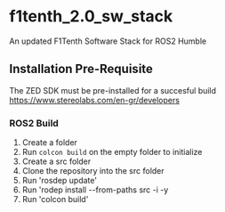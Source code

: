 # f1tenth_2.0_sw_stack
An updated F1Tenth Software Stack for ROS2 Humble

## Installation Pre-Requisite
The ZED SDK must be pre-installed for a succesful build
https://www.stereolabs.com/en-gr/developers

### ROS2 Build
1. Create a folder
2. Run `colcon build` on the empty folder to initialize
3. Create a src folder
4. Clone the repository into the src folder
5. Run 'rosdep update'
6. Run 'rodep install --from-paths src -i -y
7. Run 'colcon build'
